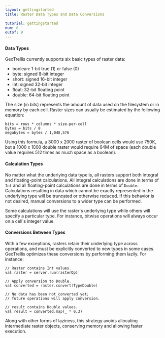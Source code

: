 ```yaml
---
layout: gettingstarted
title: Raster Data Types and Data Conversions

tutorial: gettingstarted
num: 8
outof: 9
---
```


#### Data Types

GeoTrellis currently supports six basic types of raster data:

* boolean: 1-bit true (1) or false (0)
* byte: signed 8-bit integer
* short: signed 16-bit integer
* int: signed 32-bit integer
* float: 32-bit floating point
* double: 64-bit floating point

The size (in bits) represents the amount of data used on the filesystem or in
memory by each cell. Raster sizes can usually be estimated by the following
equation:

    bits = rows * columns * size-per-cell
    bytes = bits / 8
    megabytes = bytes / 1,048,576

Using this formula, a 3000 x 2000 raster of boolean cells would use 750K, but a
1000 x 1000 double raster would require 64M of space (each double value
requires 512 times as much space as a boolean).

#### Calculation Types

No matter what the underlying data type is, all rasters support both integral
and floating-point calculations. All integral calculations are done in terms of
`Int` and all floating-point calculations are done in terms of `Double`.
Calculations resulting in data which cannot be exactly represented in the
underlying type will be truncated or otherwise reduced. If this behavior is not
desired, manual conversions to a wider type can be performed.

Some calculations will use the raster's underlying type while others will
specify a particular type. For instance, bitwise operations will always occur
on a cell's integer value.

#### Conversions Between Types

With a few exceptions, rasters retain their underlying type across operations,
and must be explicitly converted to new types in some cases. GeoTrellis
optimizes these conversions by performing them lazily. For instance:


    // Raster contains Int values.
    val raster = server.run(rasterOp)

    // Apply conversion to Double.
    val converted = raster.convert(TypeDouble)

    // No data has been not converted yet;
    // future operations will apply conversion.

    // result contains Double values.
    val result = converted.map(_ * 0.3)


Along with other forms of laziness, this strategy avoids allocating
intermediate raster objects, conserving memory and allowing faster execution.
